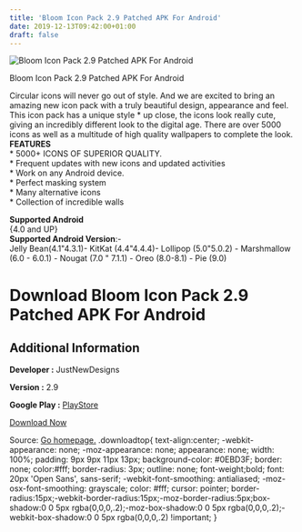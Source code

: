 ```yaml
---
title: 'Bloom Icon Pack 2.9 Patched APK For Android'
date: 2019-12-13T09:42:00+01:00
draft: false
---
```


![Bloom Icon Pack 2.9 Patched APK For Android](https://i2.wp.com/apkhome.net/wp-content/uploads/2019/12/Bloom-Icon-Pack-2.9-Patched.png "Bloom Icon Pack 2.9 Patched APK For Android")

  

Bloom Icon Pack 2.9 Patched APK For Android

Circular icons will never go out of style. And we are excited to bring an amazing new icon pack with a truly beautiful design, appearance and feel. This icon pack has a unique style \* up close, the icons look really cute, giving an incredibly different look to the digital age. There are over 5000 icons as well as a multitude of high quality wallpapers to complete the look.  
**FEATURES**  
\* 5000+ ICONS OF SUPERIOR QUALITY.  
\* Frequent updates with new icons and updated activities  
\* Work on any Android device.  
\* Perfect masking system  
\* Many alternative icons  
\* Collection of incredible walls

**Supported Android**  
{4.0 and UP}  
**Supported Android Version**:-  
Jelly Bean(4.1"4.3.1)- KitKat (4.4"4.4.4)- Lollipop (5.0"5.0.2) - Marshmallow (6.0 - 6.0.1) - Nougat (7.0 " 7.1.1) - Oreo (8.0-8.1) - Pie (9.0)

Download Bloom Icon Pack 2.9 Patched APK For Android
====================================================

Additional Information
----------------------

**Developer :** JustNewDesigns

**Version :** 2.9

**Google Play :** [PlayStore](https://play.google.com/store/apps/details?id=com.jndapp.bloom.circle.iconpack)

  

[Download Now](https://store4app.co/post/bloom-icon-pack-2-9-patched-apk-for-android_1575988710)

  
Source: [Go homepage.](https://store4app.co/post/bloom-icon-pack-2-9-patched-apk-for-android_1575988710) .downloadtop{ text-align:center; -webkit-appearance: none; -moz-appearance: none; appearance: none; width: 100%; padding: 9px 9px 11px 13px; background-color: #0EBD3F; border: none; color:#fff; border-radius: 3px; outline: none; font-weight;bold; font: 20px 'Open Sans', sans-serif; -webkit-font-smoothing: antialiased; -moz-osx-font-smoothing: grayscale; color: #fff; cursor: pointer; border-radius:15px;-webkit-border-radius:15px;-moz-border-radius:5px;box-shadow:0 0 5px rgba(0,0,0,.2);-moz-box-shadow:0 0 5px rgba(0,0,0,.2);-webkit-box-shadow:0 0 5px rgba(0,0,0,.2) !important; }